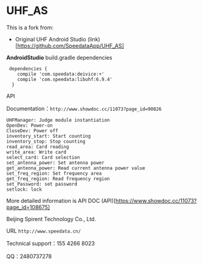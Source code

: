 # UHF_AS

This is a fork from:

-  Original UHF Android Studio (link)[https://github.com/SpeedataApp/UHF_AS]


**AndroidStudio** build.gradle dependencies

```
 dependencies {
    compile 'com.speedata:deivice:+'
    compile 'com.speedata:libuhf:6.9.4'
  }
```

API

Documentation：`http://www.showdoc.cc/11073?page_id=90826`

```
UHFManager: Judge module instantiation
OpenDev: Power-on
CloseDev: Power off
inventory_start: Start counting
inventory_stop: Stop counting
read_area: Card reading
write_area: Write card
select_card: Card selection
set_antenna_power: Set antenna power
get_antenna_power: Read current antenna power value
set_freq_region: Set frequency area
get_freq_region: Read frequency region
set_Password: set password
setlock: lock
```

More detailed information is API DOC (API)[https://www.showdoc.cc/11073?page_id=108675]

Beijing Spirent Technology Co., Ltd.

URL `http://www.speedata.cn/`

Technical support：155 4266 8023

QQ：2480737278